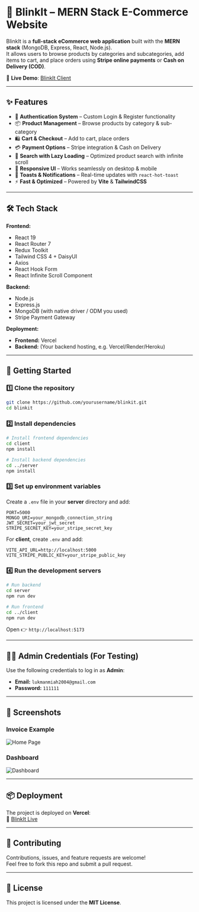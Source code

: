 # 🛒 BlinkIt – MERN Stack E-Commerce Website

BlinkIt is a **full-stack eCommerce web application** built with the **MERN stack** (MongoDB, Express, React, Node.js).  
It allows users to browse products by categories and subcategories, add items to cart, and place orders using **Stripe online payments** or **Cash on Delivery (COD)**.

🔗 **Live Demo**: [BlinkIt Client](https://blinkit-client-drab.vercel.app)

---

## ✨ Features

- 🔐 **Authentication System** – Custom Login & Register functionality
- 📦 **Product Management** – Browse products by category & sub-category
- 🛍️ **Cart & Checkout** – Add to cart, place orders
- 💳 **Payment Options** – Stripe integration & Cash on Delivery
- 🔎 **Search with Lazy Loading** – Optimized product search with infinite scroll
- 📱 **Responsive UI** – Works seamlessly on desktop & mobile
- 🔔 **Toasts & Notifications** – Real-time updates with `react-hot-toast`
- ⚡ **Fast & Optimized** – Powered by **Vite** & **TailwindCSS**

---

## 🛠️ Tech Stack

**Frontend:**

- React 19
- React Router 7
- Redux Toolkit
- Tailwind CSS 4 + DaisyUI
- Axios
- React Hook Form
- React Infinite Scroll Component

**Backend:**

- Node.js
- Express.js
- MongoDB (with native driver / ODM you used)
- Stripe Payment Gateway

**Deployment:**

- **Frontend:** Vercel
- **Backend:** (Your backend hosting, e.g. Vercel/Render/Heroku)

---

## 🚀 Getting Started

### 1️⃣ Clone the repository

```bash
git clone https://github.com/yourusername/blinkit.git
cd blinkit
```

### 2️⃣ Install dependencies

```bash
# Install frontend dependencies
cd client
npm install

# Install backend dependencies
cd ../server
npm install
```

### 3️⃣ Set up environment variables

Create a `.env` file in your **server** directory and add:

```env
PORT=5000
MONGO_URI=your_mongodb_connection_string
JWT_SECRET=your_jwt_secret
STRIPE_SECRET_KEY=your_stripe_secret_key
```

For **client**, create `.env` and add:

```env
VITE_API_URL=http://localhost:5000
VITE_STRIPE_PUBLIC_KEY=your_stripe_public_key
```

### 4️⃣ Run the development servers

```bash
# Run backend
cd server
npm run dev

# Run frontend
cd ../client
npm run dev
```

Open 👉 `http://localhost:5173`

---

## 👨‍💻 Admin Credentials (For Testing)

Use the following credentials to log in as **Admin**:

- **Email:** `lukmanmiah2004@gmail.com`
- **Password:** `111111`

---

## 📸 Screenshots

### Invoice Example

![Home Page](https://i.ibb.co/Rk4d2mfq/Screenshot-1.png)

### Dashboard

![Dashboard](https://i.ibb.co/yFP3r674/Screenshot-2.png)

---

## 📦 Deployment

The project is deployed on **Vercel**:  
🔗 [BlinkIt Live](https://blinkit-client-drab.vercel.app)

---

## 🙌 Contributing

Contributions, issues, and feature requests are welcome!  
Feel free to fork this repo and submit a pull request.

---

## 📜 License

This project is licensed under the **MIT License**.
